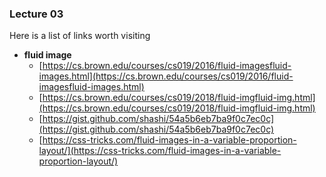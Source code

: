 






### Lecture 03
Here is a list of links worth visiting
- <b>fluid image</b>
    - [https://cs.brown.edu/courses/cs019/2016/fluid-imagesfluid-images.html](https://cs.brown.edu/courses/cs019/2016/fluid-imagesfluid-images.html)
    - [https://cs.brown.edu/courses/cs019/2018/fluid-imgfluid-img.html](https://cs.brown.edu/courses/cs019/2018/fluid-imgfluid-img.html)
    - [https://gist.github.com/shashi/54a5b6eb7ba9f0c7ec0c](https://gist.github.com/shashi/54a5b6eb7ba9f0c7ec0c)
    - [https://css-tricks.com/fluid-images-in-a-variable-proportion-layout/](https://css-tricks.com/fluid-images-in-a-variable-proportion-layout/)




















